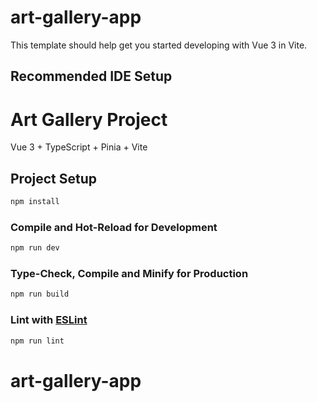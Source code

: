 # art-gallery-app

This template should help get you started developing with Vue 3 in Vite.

## Recommended IDE Setup

# Art Gallery Project

Vue 3 + TypeScript + Pinia + Vite

## Project Setup

```sh
npm install
```

### Compile and Hot-Reload for Development

```sh
npm run dev
```

### Type-Check, Compile and Minify for Production

```sh
npm run build
```

### Lint with [ESLint](https://eslint.org/)

```sh
npm run lint
```
# art-gallery-app

